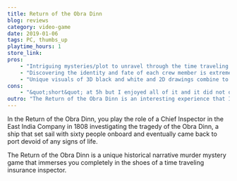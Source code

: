 ```yaml
---
title: Return of the Obra Dinn
blog: reviews
category: video-game
date: 2019-01-06
tags: PC, thumbs_up
playtime_hours: 1
store_link:
pros:
    - "Intriguing mysteries/plot to unravel through the time traveling to freeze framed scenes of a person's death."
    - "Discovering the identity and fate of each crew member is extremely satisfying."
    - "Unique visuals of 3D black and white and 2D drawings combine to bring you into the historical context and render the violent scenes less gruesome."
cons:
    - "&quot;short&quot; at 5h but I enjoyed all of it and it did not overstay its welcome."
outro: "The Return of the Obra Dinn is an interesting experience that I would recommend to almost anybody but especially to people who like any of the following: mystery/detective novels or Zero Escape / Danganronpa."
---
```

In the Return of the Obra Dinn, you play the role of a Chief Inspector in the East India Company in 1808 investigating the tragedy of the Obra Dinn, a ship that set sail with sixty people onboard and eventually came back to port devoid of any signs of life.

The Return of the Obra Dinn is a unique historical narrative murder mystery game that immerses you completely in the shoes of a time traveling insurance inspector.
